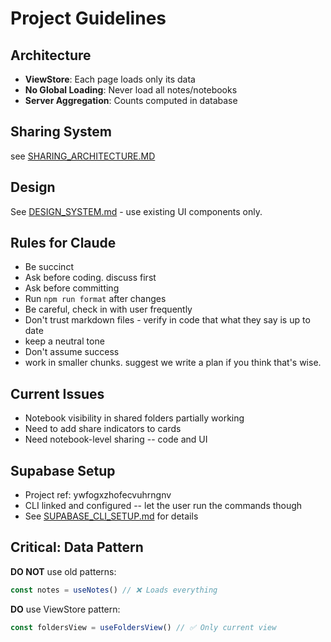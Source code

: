 # Project Guidelines

## Architecture

- **ViewStore**: Each page loads only its data
- **No Global Loading**: Never load all notes/notebooks
- **Server Aggregation**: Counts computed in database

## Sharing System

see [SHARING_ARCHITECTURE.MD](./SHARING_ARCHITECTURE.md)

## Design

See [DESIGN_SYSTEM.md](./DESIGN_SYSTEM.md) - use existing UI components only.

## Rules for Claude

- Be succinct
- Ask before coding. discuss first
- Ask before committing
- Run `npm run format` after changes
- Be careful, check in with user frequently
- Don't trust markdown files - verify in code that what they say is up to date
- keep a neutral tone
- Don't assume success
- work in smaller chunks. suggest we write a plan if you think that's wise.

## Current Issues

- Notebook visibility in shared folders partially working
- Need to add share indicators to cards
- Need notebook-level sharing -- code and UI

## Supabase Setup

- Project ref: ywfogxzhofecvuhrngnv
- CLI linked and configured -- let the user run the commands though
- See [SUPABASE_CLI_SETUP.md](./SUPABASE_CLI_SETUP.md) for details

## Critical: Data Pattern

**DO NOT** use old patterns:

```typescript
const notes = useNotes() // ❌ Loads everything
```

**DO** use ViewStore pattern:

```typescript
const foldersView = useFoldersView() // ✅ Only current view
```
